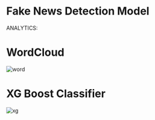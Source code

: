  # Fake News Detection Model

 
ANALYTICS:

# WordCloud
![word](https://github.com/Gayatri-Shahane/Fake_News_Detection/assets/88731432/68edebcc-77d5-43da-90a6-feecd4ec2969)

# XG Boost Classifier
![xg](https://github.com/Gayatri-Shahane/Fake_News_Detection/assets/88731432/5582c41b-2788-4a63-b86e-91dd21b0041e)
